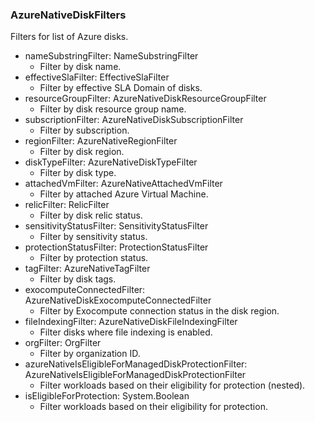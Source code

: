 ### AzureNativeDiskFilters
Filters for list of Azure disks.

- nameSubstringFilter: NameSubstringFilter
  - Filter by disk name.
- effectiveSlaFilter: EffectiveSlaFilter
  - Filter by effective SLA Domain of disks.
- resourceGroupFilter: AzureNativeDiskResourceGroupFilter
  - Filter by disk resource group name.
- subscriptionFilter: AzureNativeDiskSubscriptionFilter
  - Filter by subscription.
- regionFilter: AzureNativeRegionFilter
  - Filter by disk region.
- diskTypeFilter: AzureNativeDiskTypeFilter
  - Filter by disk type.
- attachedVmFilter: AzureNativeAttachedVmFilter
  - Filter by attached Azure Virtual Machine.
- relicFilter: RelicFilter
  - Filter by disk relic status.
- sensitivityStatusFilter: SensitivityStatusFilter
  - Filter by sensitivity status.
- protectionStatusFilter: ProtectionStatusFilter
  - Filter by protection status.
- tagFilter: AzureNativeTagFilter
  - Filter by disk tags.
- exocomputeConnectedFilter: AzureNativeDiskExocomputeConnectedFilter
  - Filter by Exocompute connection status in the disk region.
- fileIndexingFilter: AzureNativeDiskFileIndexingFilter
  - Filter disks where file indexing is enabled.
- orgFilter: OrgFilter
  - Filter by organization ID.
- azureNativeIsEligibleForManagedDiskProtectionFilter: AzureNativeIsEligibleForManagedDiskProtectionFilter
  - Filter workloads based on their eligibility for protection (nested).
- isEligibleForProtection: System.Boolean
  - Filter workloads based on their eligibility for protection.
